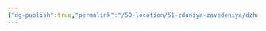 ```yaml
---
{"dg-publish":true,"permalink":"/50-location/51-zdaniya-zavedeniya/dzhaz-klub-lunnyj-svet/","tags":["локация/заведение"]}
---
```


